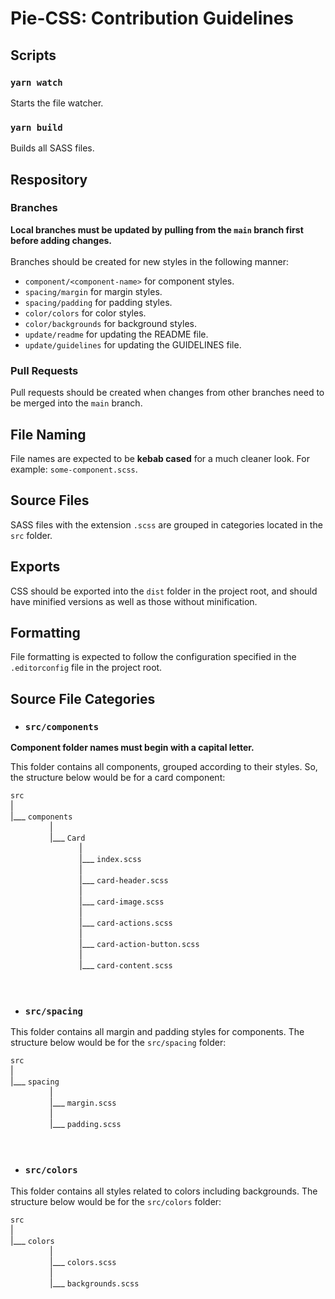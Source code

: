 # Pie-CSS: Contribution Guidelines

## Scripts

### `yarn watch`

Starts the file watcher.

### `yarn build`

Builds all SASS files.

## Respository

### Branches

**Local branches must be updated by pulling from the `main` branch first before adding changes.**<br><br>
Branches should be created for new styles in the following manner:

- `component/<component-name>` for component styles.
- `spacing/margin` for margin styles.
- `spacing/padding` for padding styles.
- `color/colors` for color styles.
- `color/backgrounds` for background styles.
- `update/readme` for updating the README file.
- `update/guidelines` for updating the GUIDELINES file.

### Pull Requests

Pull requests should be created when changes from other branches need to be merged into the `main` branch.

## File Naming

File names are expected to be **kebab cased** for a much cleaner look. For example: `some-component.scss`.

## Source Files

SASS files with the extension `.scss` are grouped in categories located in the `src` folder.

## Exports

CSS should be exported into the `dist` folder in the project root, and should have minified versions as well as those without minification.

## Formatting

File formatting is expected to follow the configuration specified in the `.editorconfig` file in the project root.

## Source File Categories

- ### `src/components`

**Component folder names must begin with a capital letter.**<br>

This folder contains all components, grouped according to their styles. So, the structure below would be for a card component:

`src`<br>
|<br>
|\_\_\_ `components`<br>
&nbsp;&nbsp;&nbsp;&nbsp;&nbsp;&nbsp;&nbsp;&nbsp;&nbsp;&nbsp;&nbsp;&nbsp;&nbsp;&nbsp;&nbsp;&nbsp;|<br>
&nbsp;&nbsp;&nbsp;&nbsp;&nbsp;&nbsp;&nbsp;&nbsp;&nbsp;&nbsp;&nbsp;&nbsp;&nbsp;&nbsp;&nbsp;&nbsp;|\_\_\_ `Card`<br>
&nbsp;&nbsp;&nbsp;&nbsp;&nbsp;&nbsp;&nbsp;&nbsp;&nbsp;&nbsp;&nbsp;&nbsp;&nbsp;&nbsp;&nbsp;&nbsp;&nbsp;&nbsp;&nbsp;&nbsp;&nbsp;&nbsp;&nbsp;&nbsp;&nbsp;&nbsp;&nbsp;&nbsp;|<br>
&nbsp;&nbsp;&nbsp;&nbsp;&nbsp;&nbsp;&nbsp;&nbsp;&nbsp;&nbsp;&nbsp;&nbsp;&nbsp;&nbsp;&nbsp;&nbsp;&nbsp;&nbsp;&nbsp;&nbsp;&nbsp;&nbsp;&nbsp;&nbsp;&nbsp;&nbsp;&nbsp;&nbsp;|\_\_\_ `index.scss`<br>
&nbsp;&nbsp;&nbsp;&nbsp;&nbsp;&nbsp;&nbsp;&nbsp;&nbsp;&nbsp;&nbsp;&nbsp;&nbsp;&nbsp;&nbsp;&nbsp;&nbsp;&nbsp;&nbsp;&nbsp;&nbsp;&nbsp;&nbsp;&nbsp;&nbsp;&nbsp;&nbsp;&nbsp;|<br>
&nbsp;&nbsp;&nbsp;&nbsp;&nbsp;&nbsp;&nbsp;&nbsp;&nbsp;&nbsp;&nbsp;&nbsp;&nbsp;&nbsp;&nbsp;&nbsp;&nbsp;&nbsp;&nbsp;&nbsp;&nbsp;&nbsp;&nbsp;&nbsp;&nbsp;&nbsp;&nbsp;&nbsp;|\_\_\_ `card-header.scss`<br>
&nbsp;&nbsp;&nbsp;&nbsp;&nbsp;&nbsp;&nbsp;&nbsp;&nbsp;&nbsp;&nbsp;&nbsp;&nbsp;&nbsp;&nbsp;&nbsp;&nbsp;&nbsp;&nbsp;&nbsp;&nbsp;&nbsp;&nbsp;&nbsp;&nbsp;&nbsp;&nbsp;&nbsp;|<br>
&nbsp;&nbsp;&nbsp;&nbsp;&nbsp;&nbsp;&nbsp;&nbsp;&nbsp;&nbsp;&nbsp;&nbsp;&nbsp;&nbsp;&nbsp;&nbsp;&nbsp;&nbsp;&nbsp;&nbsp;&nbsp;&nbsp;&nbsp;&nbsp;&nbsp;&nbsp;&nbsp;&nbsp;|\_\_\_ `card-image.scss`<br>
&nbsp;&nbsp;&nbsp;&nbsp;&nbsp;&nbsp;&nbsp;&nbsp;&nbsp;&nbsp;&nbsp;&nbsp;&nbsp;&nbsp;&nbsp;&nbsp;&nbsp;&nbsp;&nbsp;&nbsp;&nbsp;&nbsp;&nbsp;&nbsp;&nbsp;&nbsp;&nbsp;&nbsp;|<br>
&nbsp;&nbsp;&nbsp;&nbsp;&nbsp;&nbsp;&nbsp;&nbsp;&nbsp;&nbsp;&nbsp;&nbsp;&nbsp;&nbsp;&nbsp;&nbsp;&nbsp;&nbsp;&nbsp;&nbsp;&nbsp;&nbsp;&nbsp;&nbsp;&nbsp;&nbsp;&nbsp;&nbsp;|\_\_\_ `card-actions.scss`<br>
&nbsp;&nbsp;&nbsp;&nbsp;&nbsp;&nbsp;&nbsp;&nbsp;&nbsp;&nbsp;&nbsp;&nbsp;&nbsp;&nbsp;&nbsp;&nbsp;&nbsp;&nbsp;&nbsp;&nbsp;&nbsp;&nbsp;&nbsp;&nbsp;&nbsp;&nbsp;&nbsp;&nbsp;|<br>
&nbsp;&nbsp;&nbsp;&nbsp;&nbsp;&nbsp;&nbsp;&nbsp;&nbsp;&nbsp;&nbsp;&nbsp;&nbsp;&nbsp;&nbsp;&nbsp;&nbsp;&nbsp;&nbsp;&nbsp;&nbsp;&nbsp;&nbsp;&nbsp;&nbsp;&nbsp;&nbsp;&nbsp;|\_\_\_ `card-action-button.scss`<br>
&nbsp;&nbsp;&nbsp;&nbsp;&nbsp;&nbsp;&nbsp;&nbsp;&nbsp;&nbsp;&nbsp;&nbsp;&nbsp;&nbsp;&nbsp;&nbsp;&nbsp;&nbsp;&nbsp;&nbsp;&nbsp;&nbsp;&nbsp;&nbsp;&nbsp;&nbsp;&nbsp;&nbsp;|<br>
&nbsp;&nbsp;&nbsp;&nbsp;&nbsp;&nbsp;&nbsp;&nbsp;&nbsp;&nbsp;&nbsp;&nbsp;&nbsp;&nbsp;&nbsp;&nbsp;&nbsp;&nbsp;&nbsp;&nbsp;&nbsp;&nbsp;&nbsp;&nbsp;&nbsp;&nbsp;&nbsp;&nbsp;|\_\_\_ `card-content.scss`<br><br><br>

- ### `src/spacing`

This folder contains all margin and padding styles for components. The structure below would be for the `src/spacing` folder:

`src`<br>
|<br>
|\_\_\_ `spacing`<br>
&nbsp;&nbsp;&nbsp;&nbsp;&nbsp;&nbsp;&nbsp;&nbsp;&nbsp;&nbsp;&nbsp;&nbsp;&nbsp;&nbsp;&nbsp;&nbsp;|<br>
&nbsp;&nbsp;&nbsp;&nbsp;&nbsp;&nbsp;&nbsp;&nbsp;&nbsp;&nbsp;&nbsp;&nbsp;&nbsp;&nbsp;&nbsp;&nbsp;|\_\_\_ `margin.scss`<br>
&nbsp;&nbsp;&nbsp;&nbsp;&nbsp;&nbsp;&nbsp;&nbsp;&nbsp;&nbsp;&nbsp;&nbsp;&nbsp;&nbsp;&nbsp;&nbsp;|<br>
&nbsp;&nbsp;&nbsp;&nbsp;&nbsp;&nbsp;&nbsp;&nbsp;&nbsp;&nbsp;&nbsp;&nbsp;&nbsp;&nbsp;&nbsp;&nbsp;|\_\_\_ `padding.scss`<br><br><br>

- ### `src/colors`

This folder contains all styles related to colors including backgrounds. The structure below would be for the `src/colors` folder:

`src`<br>
|<br>
|\_\_\_ `colors`<br>
&nbsp;&nbsp;&nbsp;&nbsp;&nbsp;&nbsp;&nbsp;&nbsp;&nbsp;&nbsp;&nbsp;&nbsp;&nbsp;&nbsp;&nbsp;&nbsp;|<br>
&nbsp;&nbsp;&nbsp;&nbsp;&nbsp;&nbsp;&nbsp;&nbsp;&nbsp;&nbsp;&nbsp;&nbsp;&nbsp;&nbsp;&nbsp;&nbsp;|\_\_\_ `colors.scss`<br>
&nbsp;&nbsp;&nbsp;&nbsp;&nbsp;&nbsp;&nbsp;&nbsp;&nbsp;&nbsp;&nbsp;&nbsp;&nbsp;&nbsp;&nbsp;&nbsp;|<br>
&nbsp;&nbsp;&nbsp;&nbsp;&nbsp;&nbsp;&nbsp;&nbsp;&nbsp;&nbsp;&nbsp;&nbsp;&nbsp;&nbsp;&nbsp;&nbsp;|\_\_\_ `backgrounds.scss`<br><br><br>
